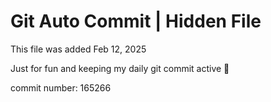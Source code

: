 # Git Auto Commit | Hidden File

This file was added Feb 12, 2025

Just for fun and keeping my daily git commit active 🤪

commit number: 165266

